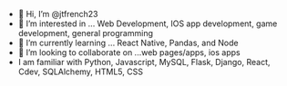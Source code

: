 - 👋 Hi, I’m @jtfrench23
- 👀 I’m interested in ... Web Development, IOS app development, game development, general programming
- 🌱 I’m currently learning ... React Native, Pandas, and Node
- 💞️ I’m looking to collaborate on ...web pages/apps, ios apps
- I am familiar with Python, Javascript, MySQL, Flask, Django, React, Cdev, SQLAlchemy, HTML5, CSS


<!---
jtfrench23/jtfrench23 is a ✨ special ✨ repository because its `README.md` (this file) appears on your GitHub profile.
You can click the Preview link to take a look at your changes.
--->
